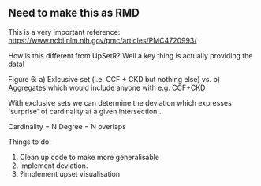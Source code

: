 ## Need to make this as RMD

This is a very important reference: https://www.ncbi.nlm.nih.gov/pmc/articles/PMC4720993/

How is this different from UpSetR? Well a key thing is actually providing the data!

Figure 6: a) Exlcusive set (i.e. CCF + CKD but nothing else) vs. b) Aggregates which would include anyone with e.g. CCF+CKD

With exclusive sets we can determine the deviation which expresses 'surprise' of cardinality at a given intersection..

Cardinality = N
Degree = N overlaps

Things to do:
 1. Clean up code to make more generalisable
 3. Implement deviation. 
 4. ?implement upset visualisation

